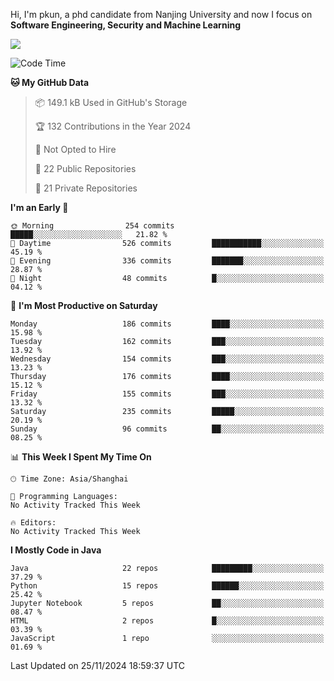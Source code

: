 Hi, I'm pkun, a phd candidate from Nanjing University and now I focus on **Software Engineering, Security and Machine Learning**

<!--![GitHub Snake Light](https://github.com/pppppkun/pppppkun/blob/output/github-snake.svg#gh-light-mode-only)-->
<!--![GitHub Snake dark](https://github.com/pppppkun/pppppkun/blob/output/github-snake-dark.svg#gh-dark-mode-only)-->

![](https://komarev.com/ghpvc/?username=pppppkun)
<!--START_SECTION:waka-->
![Code Time](http://img.shields.io/badge/Code%20Time-2%2C011%20hrs%2012%20mins-blue)

**🐱 My GitHub Data** 

> 📦 149.1 kB Used in GitHub's Storage 
 > 
> 🏆 132 Contributions in the Year 2024
 > 
> 🚫 Not Opted to Hire
 > 
> 📜 22 Public Repositories 
 > 
> 🔑 21 Private Repositories 
 > 
**I'm an Early 🐤** 

```text
🌞 Morning                254 commits         █████░░░░░░░░░░░░░░░░░░░░   21.82 % 
🌆 Daytime                526 commits         ███████████░░░░░░░░░░░░░░   45.19 % 
🌃 Evening                336 commits         ███████░░░░░░░░░░░░░░░░░░   28.87 % 
🌙 Night                  48 commits          █░░░░░░░░░░░░░░░░░░░░░░░░   04.12 % 
```
📅 **I'm Most Productive on Saturday** 

```text
Monday                   186 commits         ████░░░░░░░░░░░░░░░░░░░░░   15.98 % 
Tuesday                  162 commits         ███░░░░░░░░░░░░░░░░░░░░░░   13.92 % 
Wednesday                154 commits         ███░░░░░░░░░░░░░░░░░░░░░░   13.23 % 
Thursday                 176 commits         ████░░░░░░░░░░░░░░░░░░░░░   15.12 % 
Friday                   155 commits         ███░░░░░░░░░░░░░░░░░░░░░░   13.32 % 
Saturday                 235 commits         █████░░░░░░░░░░░░░░░░░░░░   20.19 % 
Sunday                   96 commits          ██░░░░░░░░░░░░░░░░░░░░░░░   08.25 % 
```


📊 **This Week I Spent My Time On** 

```text
🕑︎ Time Zone: Asia/Shanghai

💬 Programming Languages: 
No Activity Tracked This Week

🔥 Editors: 
No Activity Tracked This Week
```

**I Mostly Code in Java** 

```text
Java                     22 repos            █████████░░░░░░░░░░░░░░░░   37.29 % 
Python                   15 repos            ██████░░░░░░░░░░░░░░░░░░░   25.42 % 
Jupyter Notebook         5 repos             ██░░░░░░░░░░░░░░░░░░░░░░░   08.47 % 
HTML                     2 repos             █░░░░░░░░░░░░░░░░░░░░░░░░   03.39 % 
JavaScript               1 repo              ░░░░░░░░░░░░░░░░░░░░░░░░░   01.69 % 
```




 Last Updated on 25/11/2024 18:59:37 UTC
<!--END_SECTION:waka-->
